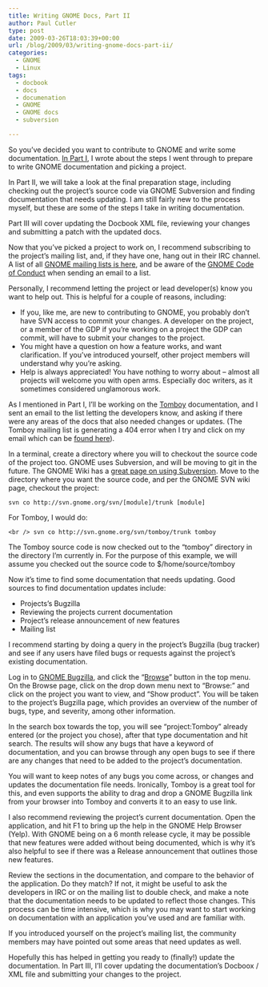 ```yaml
---
title: Writing GNOME Docs, Part II
author: Paul Cutler
type: post
date: 2009-03-26T18:03:39+00:00
url: /blog/2009/03/writing-gnome-docs-part-ii/
categories:
  - GNOME
  - Linux
tags:
  - docbook
  - docs
  - documenation
  - GNOME
  - GNOME docs
  - subversion

---
```

So you&#8217;ve decided you want to contribute to GNOME and write some documentation. [In Part I][1], I wrote about the steps I went through to prepare to write GNOME documentation and picking a project.

In Part II, we will take a look at the final preparation stage, including checking out the project&#8217;s source code via GNOME Subversion and finding documentation that needs updating. I am still fairly new to the process myself, but these are some of the steps I take in writing documentation.

Part III will cover updating the Docbook XML file, reviewing your changes and submitting a patch with the updated docs.

Now that you&#8217;ve picked a project to work on, I recommend subscribing to the project&#8217;s mailing list, and, if they have one, hang out in their IRC channel. A list of all [GNOME mailing lists is here][2], and be aware of the [GNOME Code of Conduct][3] when sending an email to a list.

Personally, I recommend letting the project or lead developer(s) know you want to help out. This is helpful for a couple of reasons, including:

  * If you, like me, are new to contributing to GNOME, you probably don&#8217;t have SVN access to commit your changes. A developer on the project, or a member of the GDP if you&#8217;re working on a project the GDP can commit, will have to submit your changes to the project.
  * You might have a question on how a feature works, and want clarification. If you&#8217;ve introduced yourself, other project members will understand why you&#8217;re asking.
  * Help is always appreciated! You have nothing to worry about &#8211; almost all projects will welcome you with open arms. Especially doc writers, as it sometimes considered unglamorous work.

As I mentioned in Part I, I&#8217;ll be working on the [Tomboy][4] documentation, and I sent an email to the list letting the developers know, and asking if there were any areas of the docs that also needed changes or updates. (The Tomboy mailing list is generating a 404 error when I try and click on my email which can be [found here][5]).

In a terminal, create a directory where you will to checkout the source code of the project too. GNOME uses Subversion, and will be moving to git in the future. The GNOME Wiki has a [great page on using Subversion][6]. Move to the directory where you want the source code, and per the GNOME SVN wiki page, checkout the project:

`svn co http://svn.gnome.org/svn/[module]/trunk [module]`

For Tomboy, I would do:
  
`<br />
svn co http://svn.gnome.org/svn/tomboy/trunk tomboy`

The Tomboy source code is now checked out to the &#8220;tomboy&#8221; directory in the directory I&#8217;m currently in. For the purpose of this example, we will assume you checked out the source code to $/home/source/tomboy

Now it&#8217;s time to find some documentation that needs updating. Good sources to find documentation updates include:

  * Projects&#8217;s Bugzilla
  * Reviewing the projects current documentation
  * Project&#8217;s release announcement of new features
  * Mailing list

I recommend starting by doing a query in the project&#8217;s Bugzilla (bug tracker) and see if any users have filed bugs or requests against the project&#8217;s existing documentation.

Log in to [GNOME Bugzilla][7], and click the &#8220;[Browse][8]&#8221; button in the top menu. On the Browse page, click on the drop down menu next to &#8220;Browse:&#8221; and click on the project you want to view, and &#8220;Show product&#8221;. You will be taken to the project&#8217;s Bugzilla page, which provides an overview of the number of bugs, type, and severity, among other information.

In the search box towards the top, you will see &#8220;project:Tomboy&#8221; already entered (or the project you chose), after that type documentation and hit search. The results will show any bugs that have a keyword of documentation, and you can browse through any open bugs to see if there are any changes that need to be added to the project&#8217;s documentation.

You will want to keep notes of any bugs you come across, or changes and updates the documentation file needs. Ironically, Tomboy is a great tool for this, and even supports the ability to drag and drop a GNOME Bugzilla link from your browser into Tomboy and converts it to an easy to use link.

I also recommend reviewing the project&#8217;s current documentation. Open the application, and hit F1 to bring up the help in the GNOME Help Browser (Yelp). With GNOME being on a 6 month release cycle, it may be possible that new features were added without being documented, which is why it&#8217;s also helpful to see if there was a Release announcement that outlines those new features.

Review the sections in the documentation, and compare to the behavior of the application. Do they match? If not, it might be useful to ask the developers in IRC or on the mailing list to double check, and make a note that the documentation needs to be updated to reflect those changes. This process can be time intensive, which is why you may want to start working on documentation with an application you&#8217;ve used and are familiar with.

If you introduced yourself on the project&#8217;s mailing list, the community members may have pointed out some areas that need updates as well.

Hopefully this has helped in getting you ready to (finally!) update the documentation. In Part III, I&#8217;ll cover updating the documentation&#8217;s Docboox / XML file and submitting your changes to the project.

 [1]: http://www.paulcutler.org/blog/?p=1074
 [2]: http://mail.gnome.org/mailman/listinfo/
 [3]: http://mail.gnome.org/
 [4]: http://projects.gnome.org/tomboy/
 [5]: http://lists.beatniksoftware.com/pipermail/tomboy-list-beatniksoftware.com/2009-March/001052.html
 [6]: http://live.gnome.org/SVN
 [7]: http://bugzilla.gnome.org/
 [8]: http://bugzilla.gnome.org/browse.cgi